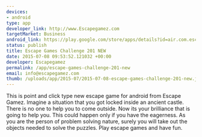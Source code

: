 ```yaml
--- 
devices: 
- android
type: app
developer_link: http://www.Escapegamez.com
targetMarket: Business
android_link: https://play.google.com/store/apps/details?id=air.com.escapegamez.EscapeGamesChallenge201
status: publish
title: Escape Games Challenge 201 NEW
date: 2015-07-08 09:53:52.121032 +00:00
developer: Escapegamez
permalink: /app/escape-games-challenge-201-new
email: info@escapegamez.com
thumb: /uploads/app/2015-07/2015-07-08-escape-games-challenge-201-new.jpg
---
```


This is point and click type new escape game for android from Escape Gamez. Imagine a situation that you got locked inside an ancient castle. There is no one to help you to come outside. Now its your brilliance that is going to help you. This could happen only if you have the eagerness. As you are the person of problem solving nature, surely you will take out the objects needed to solve the puzzles. Play escape games and have fun.
